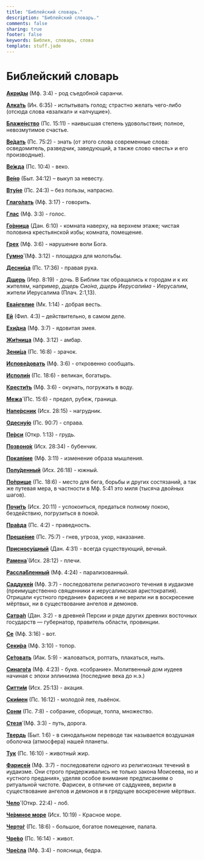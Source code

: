 ```yaml
---
title: "Библейский словарь."
description: "Библейский словарь."
comments: false
sharing: true
footer: false
keywords: Библия, словарь, слова
template: stuff.jade
---
```


# Библейский словарь

[**Акри́ды**](https://ru.wiktionary.org/wiki/акрида) (Мф. 3:4) - род съедобной саранчи.

[**Алка́ть**](https://ru.wiktionary.org/wiki/алкать) (Ин. 6:35) - испытывать голод; страстно желать чего-либо (отсюда слова «взалкал» и «алчущие»).

[**Блаже́нство**](https://ru.wiktionary.org/wiki/блаженство) (Пс. 15:11) - наивысшая степень удовольствия; полное, невозмутимое счастье.

[**Ве́дать**](https://ru.wiktionary.org/wiki/ведать) (Пс. 75:2) - знать (от этого слова современные слова: осведомитель, разведчик, заведующий, а также слово «весть» и его производные).

[**Ве́жда**](https://ru.wiktionary.org/wiki/вежда) (Пс. 10:4) - веко.

[**Ве́но**](https://ru.wiktionary.org/wiki/вено) (Быт. 34:12) – выкуп за невесту.

[**Вту́не**](https://ru.wiktionary.org/wiki/втуне) (Пс. 24:3) – без пользы, напрасно.

[**Глаго́лать**](https://ru.wiktionary.org/wiki/глаголать) (Мф. 3:17) - говорить.

[**Глас**](https://ru.wiktionary.org/wiki/глас) (Мф. 3:3) - голос.

[**Го́рница**](https://ru.wiktionary.org/wiki/горница) (Дан. 6:10) - комната наверху, на верхнем этаже; чистая половина крестьянской избы; комната, помещение.

[**Грех**](https://ru.wiktionary.org/wiki/грех) (Мф. 3:6) - нарушение воли Бога.

[**Гумно́**](https://ru.wiktionary.org/wiki/гумно) (Мф. 3:12) - площадка для молотьбы.

[**Десни́ца**](https://ru.wiktionary.org/wiki/десница) (Пс. 17:36) - правая рука.

[**Дщерь**](https://ru.wiktionary.org/wiki/дщерь) (Иер. 8:19) - дочь. В Библии так обращались к городам и к их жителям, например, _дщерь Сио́на_, _дщерь Иерусали́ма_ - Иерусалим, жители Иерусалима (Плач. 2:1,13).

[**Ева́нгелие**](https://ru.wiktionary.org/wiki/Евангелие) (Мк. 1:14) - добрая весть.

[**Ей**](https://vasmer.lexicography.online/е/ей) (Фил. 4:3) – действительно, в самом деле.

[**Ехи́дна**](https://ru.wiktionary.org/wiki/ехидна) (Мф. 3:7) - ядовитая змея.

[**Жи́тница**](https://ru.wiktionary.org/wiki/житница) (Мф. 3:12) - амбар.

[**Зени́ца**](https://ru.wiktionary.org/wiki/зеница) (Пс. 16:8) - зрачок.

[**Испове́довать**](https://ru.wiktionary.org/wiki/исповедовать) (Мф. 3:6) - откровенно сообщать.

[**Исполи́н**](https://ru.wiktionary.org/wiki/исполин) (Пс. 18:6) - великан, богатырь.

[**Крести́ть**](https://ru.wikipedia.org/wiki/Крещение) (Мф. 3:6) - окунать, погружать в воду.

[**Межа́**](https://ru.wiktionary.org/wiki/межа) (Пс. 15:6) - предел, рубеж, граница.

[**Напе́рсник**](https://ru.wiktionary.org/wiki/перси) (Исх. 28:15) - нагрудник.

[**Одесну́ю**](https://ru.wiktionary.org/wiki/одесную) (Пс. 90:7) - справа.

[**Пе́рси**](https://ru.wiktionary.org/wiki/перси) (Откр. 1:13) - грудь.

[**Позвоно́к**](https://ru.wiktionary.org/wiki/позвонок) (Исх. 28:34) - бубенчик.

[**Покая́ние**](https://azbyka.ru/pokayanie) (Мф. 3:11) - изменение образа мышления.

[**Полу́денный**](https://www.efremova.info/word/poludennyj.html) (Исх. 26:18) - южный.

[**По́прище**](https://ru.wiktionary.org/wiki/поприще) (Пс. 18:6) - место для бега, борьбы и других состязаний, а так же путевая мера, в частности в Мф. 5:41 это миля (тысяча двойных шагов).

[**Почи́ть**](https://ru.wiktionary.org/wiki/почить) (Исх. 20:11) - успокоиться, предаться полному покою, бездействию, погрузиться в покой.

[**Пра́вда**](http://slovari.299.ru/word.php?id=25699&sl=oj) (Пс. 4:2) - праведность.

[**Преще́ние**](https://ru.wiktionary.org/wiki/прещение) (Пс. 75:7) - гнев, угроза, укор, наказание.

[**Присносу́щный**](https://slovar.cc/rel/cerkov/2321096.html) (Дан. 4:31) - всегда существующий, вечный.

[**Рамена́**](https://ru.wiktionary.org/wiki/рамена) (Исх. 28:12) - плечи.

[**Рассла́бленный**](https://ru.wiktionary.org/wiki/расслабленный) (Мф. 4:24) - парализованный.

[**Саддуке́и**](https://ru.wikipedia.org/wiki/Саддукеи) (Мф. 3:7) - последователи религиозного течения в иудаизме (преимущественно священники и иерусалимская аристократия). Отрицали «устного предание» фарисеев и не верили ни в воскресение мёртвых, ни в существование ангелов и демонов.

[**Сатра́п**](https://ru.wiktionary.org/wiki/сатрап) (Дан. 3:2) - в древней Персии и ряде других древних восточных государств — губернатор, правитель области, провинции.

[**Се**](https://ru.wiktionary.org/wiki/се) (Мф. 3:16) - вот.

[**Секи́ра**](https://ru.wiktionary.org/wiki/секира) (Мф. 3:10) - топор.

[**Се́товать**](https://ru.wiktionary.org/wiki/сетовать) (Иак. 5:9) - жаловаться, роптать, плакаться, ныть.

[**Синаго́га**](https://ru.wiktionary.org/wiki/синагога) (Мф. 4:23) - букв. «собрание». Молитвенный дом иудеев начиная с эпохи эллинизма (последние века до н.э.)

[**Ситти́м**](https://bible_dic_ru.academic.ru/3746/ситтим) (Исх. 25:13) - акация.

[**Ски́мен**](https://vasmer.lexicography.online/с/скимен) (Пс. 16:12) - молодой лев, львёнок.

[**Сонм**](https://ru.wiktionary.org/wiki/сонм) (Пс. 7:8) - собрание, сборище, толпа, множество.

[**Стезя́**](https://ru.wiktionary.org/wiki/стезя) (Мф. 3:3) - путь, дорога.

[**Твердь**](https://ru.wiktionary.org/wiki/твердь) (Быт. 1:6) - в синодальном переводе так называется воздушная оболочка (атмосфера) нашей планеты.

[**Тук**](https://ru.wiktionary.org/wiki/тук) (Пс. 16:10) - животный жир.

[**Фарисе́и**](https://ru.wikipedia.org/wiki/Фарисеи) (Мф. 3:7) - последователи одного из религиозных течений в иудаизме. Они строго придерживались не только закона Моисеева, но и «устного предания», уделяя особое внимание предписаниям о ритуальной чистоте. Фарисеи, в отличие от саддукеев, верили в существование ангелов и демонов и в грядущее воскресение мёртвых.

[**Чело́**](https://ru.wiktionary.org/wiki/чело) (Откр. 22:4) - лоб.

[**Че́рмное море**](https://ru.wiktionary.org/wiki/чермный) (Исх. 10:19) - Красное море.

[**Черто́г**](https://ru.wiktionary.org/wiki/чертог) (Пс. 18:6) - большое, богатое помещение, палата.

[**Чре́во**](https://ru.wiktionary.org/wiki/чрево) (Пс. 16:14) - живот.

[**Чре́сла**](https://ru.wiktionary.org/wiki/чресла) (Мф. 3:4) - поясница, бедра.
